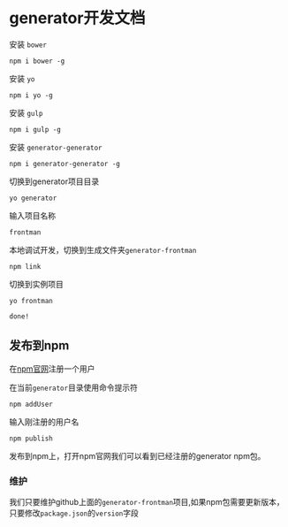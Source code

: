 # generator开发文档

安装 `bower`

	npm i bower -g

安装 `yo`

	npm i yo -g

安装 `gulp`

	npm i gulp -g

安装 `generator-generator`

	npm i generator-generator -g

切换到generator项目目录

	yo generator

输入项目名称

	frontman

本地调试开发，切换到生成文件夹`generator-frontman`

	npm link

切换到实例项目

	yo frontman

`done!`

## 发布到npm

在[npm官网](https://www.npmjs.org)注册一个用户

在当前`generator`目录使用命令提示符

    npm addUser

输入刚注册的用户名

    npm publish

发布到npm上，打开npm官网我们可以看到已经注册的generator npm包。

### 维护

我们只要维护github上面的`generator-frontman`项目,如果npm包需要更新版本，只要修改`package.json`的`version`字段
